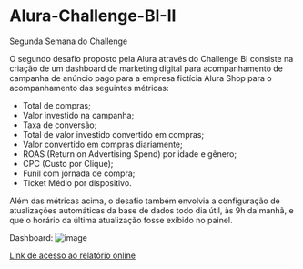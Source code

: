 # Alura-Challenge-BI-II
Segunda Semana do Challenge

O segundo desafio proposto pela Alura através do Challenge BI consiste na criação de um dashboard de marketing digital para acompanhamento de campanha de anúncio pago para a empresa fictícia Alura Shop para o acompanhamento das seguintes métricas:

- Total de compras;
- Valor investido na campanha;
- Taxa de conversão;
- Total de valor investido convertido em compras;
- Valor convertido em compras diariamente;
- ROAS (Return on Advertising Spend) por idade e gênero;
- CPC (Custo por Clique);
- Funil com jornada de compra;
- Ticket Médio por dispositivo.

Além das métricas acima, o desafio também envolvia a configuração de atualizações automáticas da base de dados todo dia útil, às 9h da manhã, e que o horário da última atualização fosse exibido no painel.

Dashboard:
![image](https://user-images.githubusercontent.com/76560513/134340188-9e18be4f-f36c-4d8c-8a15-db0f30364504.png)

[Link de acesso ao relatório online](https://app.powerbi.com/view?r=eyJrIjoiNmQ0Y2YxZjUtMzkwOC00MTg0LWI5YWUtMjZkMjQxZDljZmNhIiwidCI6IjU4OTRiODQxLThiNTktNDU0Yi04YTI2LTY0OGU3OWNmMTk5NyJ9&pageName=ReportSection)
